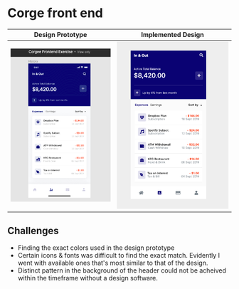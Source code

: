 # Corge front end

Design Prototype           |  Implemented Design
:-------------------------:|:-------------------------:
![Design Prototype](https://github.com/mensaheddy/corgee-front-end/blob/main/design-prototype.png)  |  ![Implemented design](https://github.com/mensaheddy/corgee-front-end/blob/main/implementation.png)


## Challenges

- Finding the exact colors used in the design prototype
- Certain icons & fonts was difficult to find the exact match. Evidently I went with available ones that's most similar to that of the design. 
- Distinct pattern in the background of the header could not be acheived within the timeframe without a design software.
